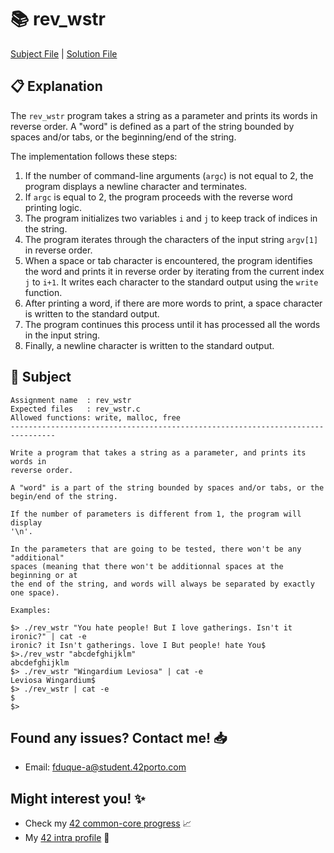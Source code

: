 # :books: rev_wstr

[Subject File](./subject.en.txt) | [Solution File](rev_wstr.c)

## :clipboard: Explanation

The `rev_wstr` program takes a string as a parameter and prints its words in reverse order. A "word" is defined as a part of the string bounded by spaces and/or tabs, or the beginning/end of the string.

The implementation follows these steps:

1. If the number of command-line arguments (`argc`) is not equal to 2, the program displays a newline character and terminates.
2. If `argc` is equal to 2, the program proceeds with the reverse word printing logic.
3. The program initializes two variables `i` and `j` to keep track of indices in the string.
4. The program iterates through the characters of the input string `argv[1]` in reverse order.
5. When a space or tab character is encountered, the program identifies the word and prints it in reverse order by iterating from the current index `j` to `i+1`. It writes each character to the standard output using the `write` function.
6. After printing a word, if there are more words to print, a space character is written to the standard output.
7. The program continues this process until it has processed all the words in the input string.
8. Finally, a newline character is written to the standard output.

## :pencil: Subject

```
Assignment name  : rev_wstr
Expected files   : rev_wstr.c
Allowed functions: write, malloc, free
--------------------------------------------------------------------------------

Write a program that takes a string as a parameter, and prints its words in 
reverse order.

A "word" is a part of the string bounded by spaces and/or tabs, or the 
begin/end of the string.

If the number of parameters is different from 1, the program will display 
'\n'.

In the parameters that are going to be tested, there won't be any "additional" 
spaces (meaning that there won't be additionnal spaces at the beginning or at 
the end of the string, and words will always be separated by exactly one space).

Examples:

$> ./rev_wstr "You hate people! But I love gatherings. Isn't it ironic?" | cat -e
ironic? it Isn't gatherings. love I But people! hate You$
$>./rev_wstr "abcdefghijklm"
abcdefghijklm
$> ./rev_wstr "Wingardium Leviosa" | cat -e
Leviosa Wingardium$
$> ./rev_wstr | cat -e
$
$>

```

## Found any issues? Contact me! 📥

- Email: fduque-a@student.42porto.com

## Might interest you! :sparkles:

- Check my [42 common-core progress](https://github.com/fduquea/42cursus) :chart_with_upwards_trend:
- My [42 intra profile](https://profile.intra.42.fr/users/fduque-a) :bust_in_silhouette: